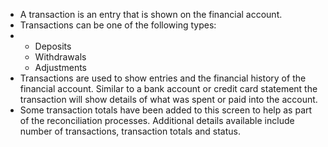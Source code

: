 - A transaction is an entry that is shown on the financial account.
- Transactions can be one of the following types:
- <ul><li>Deposits</li><li>Withdrawals</li><li>Adjustments</li></ul>
- Transactions are used to show entries and the financial history of the financial account. Similar to a bank account or credit card statement the transaction will show details of what was spent or paid into the account.
- Some transaction totals have been added to this screen to help as part of the reconciliation processes. Additional details available include number of transactions, transaction totals and status.